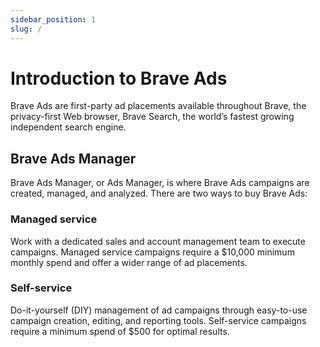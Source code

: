 ```yaml
---
sidebar_position: 1
slug: /
---
```


# Introduction to Brave Ads
Brave Ads are first-party ad placements available throughout Brave, the privacy-first Web browser, Brave Search, the world’s fastest growing independent search engine.

## Brave Ads Manager
Brave Ads Manager, or Ads Manager, is where Brave Ads campaigns are created, managed, and analyzed. There are two ways to buy Brave Ads:

### Managed service
Work with a dedicated sales and account management team to execute campaigns. Managed service campaigns require a $10,000 minimum monthly spend and offer a wider range of ad placements.

### Self-service
Do-it-yourself (DIY) management of ad campaigns through easy-to-use campaign creation, editing, and reporting tools. Self-service campaigns require a minimum spend of $500 for optimal results.
